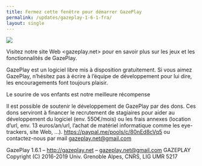 ```yaml
---
title: Fermez cette fenêtre pour démarrer GazePlay
permalink: /updates/gazeplay-1-6-1-fra/
layout: single
---
```


<img src="{{site.baseurl}}/assets/images/gazeplayClassicLogo.png"/>

Visitez notre site Web <gazeplay.net> pour en savoir plus sur les jeux et les fonctionnalités de GazePlay.

GazePlay est un logiciel libre mis à disposition gratuitement.
Si vous aimez GazePlay, n’hésitez pas à écrire à l’équipe de développement pour lui dire, les encouragements font toujours plaisir.

Le sourire de vos enfants est notre meilleure récompense

Il est possible de soutenir le développement de GazePlay par des dons. Ces dons serviront à financer le recrutement de stagiaires pour aider au développement du logiciel (env. 550€/mois) ou les frais annexes (location d’url, env. 13 euros/an/url, l’achat de matériel informatique comme les eye-trackers, site Web, …). <https://paypal.me/pools/c/80nEd8cVq5> ou contactez-nous par mail <gazeplay.net@gmail.com>

GazePlay 1.6.1 – <http://gazeplay.net> – <gazeplay.net@gmail.com>
GAZEPLAY Copyright (C) 2016-2019 Univ. Grenoble Alpes, CNRS, LIG UMR 5217
